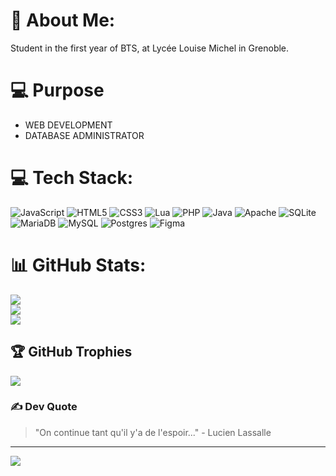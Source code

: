 # 💫 About Me:
Student in the first year of BTS, at Lycée Louise Michel in Grenoble.

# 💻 Purpose #
- WEB DEVELOPMENT
- DATABASE ADMINISTRATOR

# 💻 Tech Stack:
![JavaScript](https://img.shields.io/badge/javascript-%23323330.svg?style=for-the-badge&logo=javascript&logoColor=%23F7DF1E) ![HTML5](https://img.shields.io/badge/html5-%23E34F26.svg?style=for-the-badge&logo=html5&logoColor=white) ![CSS3](https://img.shields.io/badge/css3-%231572B6.svg?style=for-the-badge&logo=css3&logoColor=white) ![Lua](https://img.shields.io/badge/lua-%232C2D72.svg?style=for-the-badge&logo=lua&logoColor=white) ![PHP](https://img.shields.io/badge/php-%23777BB4.svg?style=for-the-badge&logo=php&logoColor=white) ![Java](https://img.shields.io/badge/java-%23ED8B00.svg?style=for-the-badge&logo=java&logoColor=white) ![Apache](https://img.shields.io/badge/apache-%23D42029.svg?style=for-the-badge&logo=apache&logoColor=white) ![SQLite](https://img.shields.io/badge/sqlite-%2307405e.svg?style=for-the-badge&logo=sqlite&logoColor=white) ![MariaDB](https://img.shields.io/badge/MariaDB-003545?style=for-the-badge&logo=mariadb&logoColor=white) ![MySQL](https://img.shields.io/badge/mysql-%2300f.svg?style=for-the-badge&logo=mysql&logoColor=white) ![Postgres](https://img.shields.io/badge/postgres-%23316192.svg?style=for-the-badge&logo=postgresql&logoColor=white) 	![Figma](https://img.shields.io/badge/figma-%23F24E1E.svg?style=for-the-badge&logo=figma&logoColor=white)

# 📊 GitHub Stats:
![](https://github-readme-stats.vercel.app/api?username=LucienLassalle&theme=blue-green&hide_border=false&include_all_commits=true&count_private=true)<br/>
![](https://github-readme-streak-stats.herokuapp.com/?user=LucienLassalle&theme=blue-green&hide_border=false)<br/>
![](https://github-readme-stats.vercel.app/api/top-langs/?username=LucienLassalle&theme=blue-green&hide_border=false&include_all_commits=true&count_private=true&layout=compact)

## 🏆 GitHub Trophies
![](https://github-profile-trophy.vercel.app/?username=LucienLassalle&theme=dracula&no-frame=true&no-bg=false&margin-w=4)

### ✍️ Dev Quote
> "On continue tant qu'il y'a de l'espoir..." - Lucien Lassalle 

---
[![](https://visitcount.itsvg.in/api?id=LucienLassalle&icon=7&color=4)](https://visitcount.itsvg.in)
